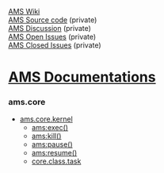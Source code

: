 [AMS Wiki](https://github.com/CaptainSpauldings/AMS-Doc/wiki)  
[AMS Source code](https://github.com/CaptainSpauldings/AMS) (private)  
[AMS Discussion](https://github.com/orgs/CaptainSpauldings/teams/amsdevteam) (private)  
[AMS Open Issues](https://github.com/CaptainSpauldings/AMS/issues) (private)  
[AMS Closed Issues](https://github.com/CaptainSpauldings/AMS/issues?q=is%3Aissue+is%3Aclosed) (private)  

# [AMS Documentations](https://github.com/CaptainSpauldings/AMS-Doc/wiki)
### **ams.core**
  * [ams.core.kernel](https://github.com/CaptainSpauldings/AMS-Doc/wiki/ams.core.kernel)
    * [ams:exec()](https://github.com/CaptainSpauldings/AMS-Doc/wiki/ams:exec())
    * [ams:kill()](https://github.com/CaptainSpauldings/AMS-Doc/wiki/ams:kill())
    * [ams:pause()](https://github.com/CaptainSpauldings/AMS-Doc/wiki/ams:pause())
    * [ams:resume()](https://github.com/CaptainSpauldings/AMS-Doc/wiki/ams:resume())
    * [core.class.task](https://github.com/CaptainSpauldings/AMS-Doc/wiki/core.class.task)
